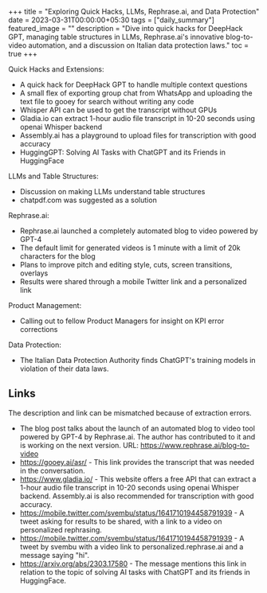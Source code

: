 +++
title =  "Exploring Quick Hacks, LLMs, Rephrase.ai, and Data Protection"
date = 2023-03-31T00:00:00+05:30
tags = ["daily_summary"]
featured_image = ""
description = "Dive into quick hacks for DeepHack GPT, managing table structures in LLMs, Rephrase.ai's innovative blog-to-video automation, and a discussion on Italian data protection laws."
toc = true
+++

Quick Hacks and Extensions:
- A quick hack for DeepHack GPT to handle multiple context questions
- A small flex of exporting group chat from WhatsApp and uploading the text file to gooey for search without writing any code
- Whisper API can be used to get the transcript without GPUs
- Gladia.io can extract 1-hour audio file transcript in 10-20 seconds using openai Whisper backend
- Assembly.ai has a playground to upload files for transcription with good accuracy
- HuggingGPT: Solving AI Tasks with ChatGPT and its Friends in HuggingFace

LLMs and Table Structures:
- Discussion on making LLMs understand table structures
- chatpdf.com was suggested as a solution

Rephrase.ai:
- Rephrase.ai launched a completely automated blog to video powered by GPT-4
- The default limit for generated videos is 1 minute with a limit of 20k characters for the blog
- Plans to improve pitch and editing style, cuts, screen transitions, overlays
- Results were shared through a mobile Twitter link and a personalized link

Product Management:
- Calling out to fellow Product Managers for insight on KPI error corrections

Data Protection:
- The Italian Data Protection Authority finds ChatGPT's training models in violation of their data laws.

## Links
The description and link can be mismatched because of extraction errors.

- The blog post talks about the launch of an automated blog to video tool powered by GPT-4 by Rephrase.ai. The author has contributed to it and is working on the next version. URL: https://www.rephrase.ai/blog-to-video
- https://gooey.ai/asr/ - This link provides the transcript that was needed in the conversation.
- https://www.gladia.io/ - This website offers a free API that can extract a 1-hour audio file transcript in 10-20 seconds using openai Whisper backend. Assembly.ai is also recommended for transcription with good accuracy.
- https://mobile.twitter.com/svembu/status/1641710194458791939 - A tweet asking for results to be shared, with a link to a video on personalized rephrasing.
- https://mobile.twitter.com/svembu/status/1641710194458791939 - A tweet by svembu with a video link to personalized.rephrase.ai and a message saying "hi".
- https://arxiv.org/abs/2303.17580 - The message mentions this link in relation to the topic of solving AI tasks with ChatGPT and its friends in HuggingFace.